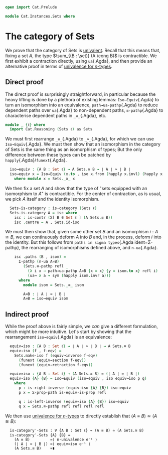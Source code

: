 ```agda
open import Cat.Prelude

module Cat.Instances.Sets where
```

# The category of Sets

We prove that the category of Sets is [univalent]. Recall that this
means that, fixing a set $A$, the type $\sum_{(B : \set)} (A \cong B)$
is contractible. We first exhibit a contraction directly, using
`ua`{.Agda}, and then provide an alternative proof in terms of
[univalence for $n$-types].

[univalent]: Cat.Univalent.html
[univalence for $n$-types]: 1Lab.HLevel.Universe.html

## Direct proof

The direct proof is surprisingly straightforward, in particular because
the heavy lifting is done by a plethora of existing lemmas:
`Iso→Equiv`{.Agda} to turn an isomorphism into an equivalence,
`path→ua-pathp`{.Agda} to reduce dependent paths over `ua`{.Agda} to
non-dependent paths, `≅-pathp`{.Agda} to characterise dependent paths in
`_≅_`{.Agda}, etc.

```agda
module _ {ℓ} where
  import Cat.Reasoning (Sets ℓ) as Sets
```

We must first rearrange `_≅_`{.Agda} to `_≃_`{.Agda}, for which we can
use `Iso→Equiv`{.Agda}. We must then show that an isomorphism in the
category of Sets is the same thing as an isomorphism of types; But the
only difference between these types can be patched by
`happly`{.Agda}/`funext`{.Agda}.

```agda
  iso→equiv : {A B : Set ℓ} → A Sets.≅ B → ∣ A ∣ ≃ ∣ B ∣
  iso→equiv x = Iso→Equiv (x.to , iso x.from (happly x.invl) (happly x.invr))
    where module x = Sets._≅_ x
```

We then fix a set $A$ and show that the type of "sets equipped with an
isomorphism to $A$" is contractible. For the center of contraction, as
is usual, we pick $A$ itself and the identity isomorphism.

```agda
  Sets-is-category : is-category (Sets ℓ)
  Sets-is-category A = isc where
    isc : is-contr (Σ[ B ∈ Set ℓ ] (A Sets.≅ B))
    isc .centre = A , Sets.id-iso
```

We must then show that, given some other set $B$ and an isomorphism $i :
A \cong B$, we can continuously deform $A$ into $B$ and, in the process,
deform $i$ into the identity. But this follows from `paths in sigma
types`{.Agda ident=Σ-pathp}, the rearranging of isomorphisms defined
above, and `n-ua`{.Agda}.

```agda
    isc .paths (B , isom) =
      Σ-pathp (n-ua A≃B)
        (Sets.≅-pathp refl _
          (λ i x → path→ua-pathp A≃B {x = x} {y = isom.to x} refl i)
          (ua→ λ a → sym (happly isom.invr a)))
      where
        module isom = Sets._≅_ isom

        A≃B : ∣ A ∣ ≃ ∣ B ∣
        A≃B = iso→equiv isom
```

## Indirect proof

While the proof above is fairly simple, we _can_ give a different
formulation, which might be more intuitive. Let's start by showing that
the rearrangement `iso→equiv`{.Agda} is an equivalence:

```agda
  equiv→iso : {A B : Set ℓ} → ∣ A ∣ ≃ ∣ B ∣ → A Sets.≅ B
  equiv→iso (f , f-eqv) =
    Sets.make-iso f (equiv→inverse f-eqv)
      (funext (equiv→section f-eqv))
      (funext (equiv→retraction f-eqv))

  equiv≃iso : {A B : Set ℓ} → (A Sets.≅ B) ≃ (∣ A ∣ ≃ ∣ B ∣)
  equiv≃iso {A} {B} = Iso→Equiv (iso→equiv , iso equiv→iso p q)
    where
      p : is-right-inverse (equiv→iso {A} {B}) iso→equiv
      p x = Σ-prop-path is-equiv-is-prop refl

      q : is-left-inverse (equiv→iso {A} {B}) iso→equiv
      q x = Sets.≅-pathp refl refl refl refl
```

We then use [univalence for $n$-types] to directly establish that $(A
\equiv B) \simeq (A \cong B)$:

```
  is-category′-Sets : ∀ {A B : Set ℓ} → (A ≡ B) ≃ (A Sets.≅ B)
  is-category′-Sets {A} {B} =
    (A ≡ B)         ≃⟨ n-univalence e⁻¹ ⟩
    (∣ A ∣ ≃ ∣ B ∣) ≃⟨ equiv≃iso e⁻¹ ⟩
    (A Sets.≅ B)    ≃∎
```

